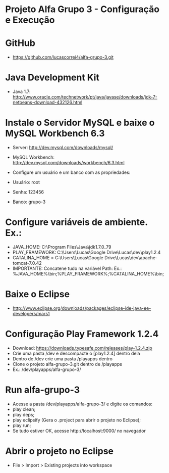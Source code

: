 # Projeto Alfa Grupo 3 - Configuração e Execução
# GitHub
  - https://github.com/lucascorrei4/alfa-grupo-3.git

# Java Development Kit
  - Java 1.7: http://www.oracle.com/technetwork/pt/java/javase/downloads/jdk-7-netbeans-download-432126.html

# Instale o Servidor MySQL e baixe o MySQL Workbench 6.3
  - Server: http://dev.mysql.com/downloads/mysql/
  - MySQL Workbench: http://dev.mysql.com/downloads/workbench/6.3.html
  - Configure um usuário e um banco com as propriedades:

  - Usuário: root
  - Senha: 123456
  - Banco: grupo-3

# Configure variáveis de ambiente. Ex.:
  - JAVA_HOME: C:\Program Files\Java\jdk1.7.0_79
  - PLAY_FRAMEWORK: C:\Users\Lucas\Google Drive\Lucas\dev\play1.2.4
  - CATALINA_HOME = C:\Users\Lucas\Google Drive\Lucas\dev\apache-tomcat-7.0.42 
  - IMPORTANTE: Concatene tudo na variável Path: Ex.: %JAVA_HOME%\bin;%PLAY_FRAMEWORK%;%CATALINA_HOME%\bin;

# Baixe o Eclipse
  - http://www.eclipse.org/downloads/packages/eclipse-ide-java-ee-developers/mars1

# Configuração Play Framework 1.2.4
  - Download: https://downloads.typesafe.com/releases/play-1.2.4.zip
  - Crie uma pasta /dev e descompacte o [play1.2.4] dentro dela
  - Dentro de /dev crie uma pasta /playapps dentro
  - Clone o projeto alfa-grupo-3.git dentro de /playapps
  - Ex.: /dev/playapps/alfa-grupo-3/

# Run alfa-grupo-3
  - Acesse a pasta /dev/playapps/alfa-grupo-3/ e digite os comandos:
  - play clean;
  - play deps;
  - play eclipsify (Gera o .project para abrir o projeto no Eclipse);
  - play run;
  - Se tudo estiver OK, acesse http://localhost:9000/ no navegador

# Abrir o projeto no Eclipse
  - File > Import > Existing projects into workspace